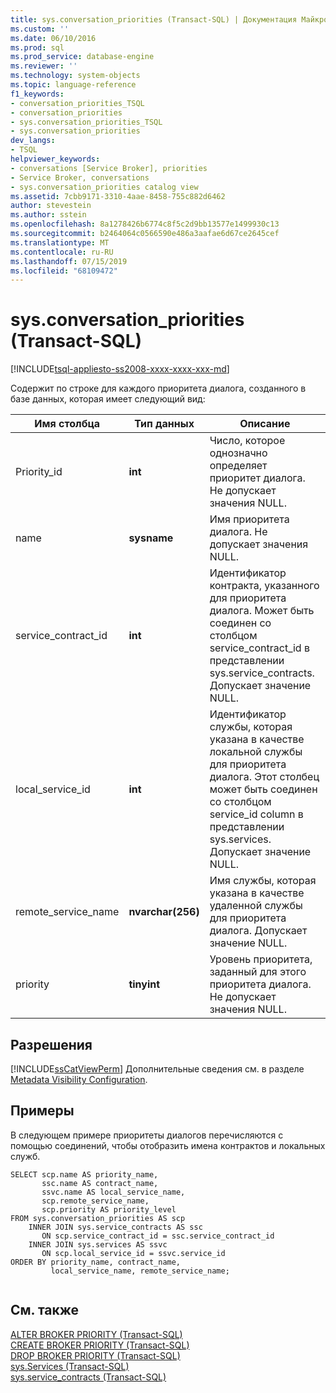 ```yaml
---
title: sys.conversation_priorities (Transact-SQL) | Документация Майкрософт
ms.custom: ''
ms.date: 06/10/2016
ms.prod: sql
ms.prod_service: database-engine
ms.reviewer: ''
ms.technology: system-objects
ms.topic: language-reference
f1_keywords:
- conversation_priorities_TSQL
- conversation_priorities
- sys.conversation_priorities_TSQL
- sys.conversation_priorities
dev_langs:
- TSQL
helpviewer_keywords:
- conversations [Service Broker], priorities
- Service Broker, conversations
- sys.conversation_priorities catalog view
ms.assetid: 7cbb9171-3310-4aae-8458-755c882d6462
author: stevestein
ms.author: sstein
ms.openlocfilehash: 8a1278426b6774c8f5c2d9bb13577e1499930c13
ms.sourcegitcommit: b2464064c0566590e486a3aafae6d67ce2645cef
ms.translationtype: MT
ms.contentlocale: ru-RU
ms.lasthandoff: 07/15/2019
ms.locfileid: "68109472"
---
```

# <a name="sysconversationpriorities-transact-sql"></a>sys.conversation_priorities (Transact-SQL)
[!INCLUDE[tsql-appliesto-ss2008-xxxx-xxxx-xxx-md](../../includes/tsql-appliesto-ss2008-xxxx-xxxx-xxx-md.md)]

  Содержит по строке для каждого приоритета диалога, созданного в базе данных, которая имеет следующий вид: 
  
|Имя столбца|Тип данных|Описание|  
|-----------------|---------------|-----------------|  
|Priority_id|**int**|Число, которое однозначно определяет приоритет диалога. Не допускает значения NULL.|  
|name|**sysname**|Имя приоритета диалога. Не допускает значения NULL.|  
|service_contract_id|**int**|Идентификатор контракта, указанного для приоритета диалога. Может быть соединен со столбцом service_contract_id в представлении sys.service_contracts. Допускает значение NULL.|  
|local_service_id|**int**|Идентификатор службы, которая указана в качестве локальной службы для приоритета диалога. Этот столбец может быть соединен со столбцом service_id column в представлении sys.services. Допускает значение NULL.|  
|remote_service_name|**nvarchar(256)**|Имя службы, которая указана в качестве удаленной службы для приоритета диалога. Допускает значение NULL.|  
|priority|**tinyint**|Уровень приоритета, заданный для этого приоритета диалога. Не допускает значения NULL.|  
  
## <a name="permissions"></a>Разрешения  
 [!INCLUDE[ssCatViewPerm](../../includes/sscatviewperm-md.md)] Дополнительные сведения см. в разделе [Metadata Visibility Configuration](../../relational-databases/security/metadata-visibility-configuration.md).  
  
## <a name="examples"></a>Примеры  
 В следующем примере приоритеты диалогов перечисляются с помощью соединений, чтобы отобразить имена контрактов и локальных служб.  
  
```  
SELECT scp.name AS priority_name,  
       ssc.name AS contract_name,  
       ssvc.name AS local_service_name,  
       scp.remote_service_name,  
       scp.priority AS priority_level  
FROM sys.conversation_priorities AS scp  
    INNER JOIN sys.service_contracts AS ssc  
       ON scp.service_contract_id = ssc.service_contract_id  
    INNER JOIN sys.services AS ssvc  
       ON scp.local_service_id = ssvc.service_id  
ORDER BY priority_name, contract_name,  
         local_service_name, remote_service_name;  
  
```  
  
## <a name="see-also"></a>См. также  
 [ALTER BROKER PRIORITY (Transact-SQL)](../../t-sql/statements/alter-broker-priority-transact-sql.md)   
 [CREATE BROKER PRIORITY (Transact-SQL)](../../t-sql/statements/create-broker-priority-transact-sql.md)   
 [DROP BROKER PRIORITY (Transact-SQL)](../../t-sql/statements/drop-broker-priority-transact-sql.md)   
 [sys.Services &#40;Transact-SQL&#41;](../../relational-databases/system-catalog-views/sys-services-transact-sql.md)   
 [sys.service_contracts &#40;Transact-SQL&#41;](../../relational-databases/system-catalog-views/sys-service-contracts-transact-sql.md)  
  
  
